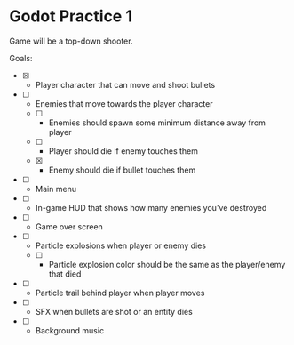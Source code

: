 # Godot Practice 1

Game will be a top-down shooter.

Goals:

- [x] - Player character that can move and shoot bullets
- [ ] - Enemies that move towards the player character
  - [ ] - Enemies should spawn some minimum distance away from player
  - [ ] - Player should die if enemy touches them
  - [x] - Enemy should die if bullet touches them
- [ ] - Main menu
- [ ] - In-game HUD that shows how many enemies you've destroyed
- [ ] - Game over screen
- [ ] - Particle explosions when player or enemy dies
  - [ ] - Particle explosion color should be the same as the player/enemy that died
- [ ] - Particle trail behind player when player moves
- [ ] - SFX when bullets are shot or an entity dies
- [ ] - Background music

